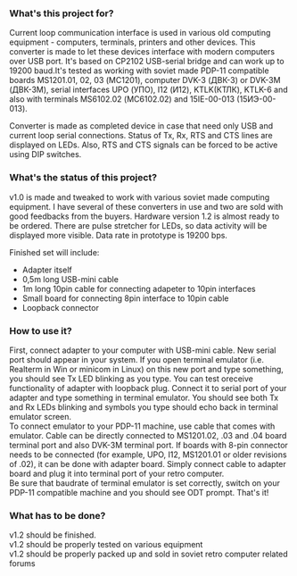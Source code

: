 ### What's this project for?
Current loop communication interface is used in various old computing equipment - computers, terminals, printers and other devices. This converter is made to let these devices interface with modern computers over USB port. It's based on CP2102 USB-serial bridge and can work up to 19200 baud.It's tested as working with soviet made PDP-11 compatible boards MS1201.01, 02, 03 (МС1201), computer DVK-3 (ДВК-3) or DVK-3M (ДВК-3М), serial interfaces UPO (УПО), I12 (И12), KTLK(КТЛК), KTLK-6 and also with terminals MS6102.02 (МС6102.02) and 15IE-00-013 (15ИЭ-00-013).

Converter is made as completed device in case that need only USB and current loop serial connections. Status of Tx, Rx, RTS and CTS lines are displayed on LEDs. Also, RTS and CTS signals can be forced to be active using DIP switches.

### What's the status of this project?
v1.0 is made and tweaked to work with various soviet made computing equipment. I have several of these converters in use and two are sold with good feedbacks from the buyers. Hardware version 1.2 is almost ready to be ordered. There are pulse stretcher for LEDs, so data activity will be displayed more visible. Data rate in prototype is 19200 bps.

Finished set will include:
  - Adapter itself
  - 0,5m long USB-mini cable
  - 1m long 10pin cable for connecting adapeter to 10pin interfaces
  - Small board for connecting 8pin interface to 10pin cable
  - Loopback connector

### How to use it?
First, connect adapter to your computer with USB-mini cable. New serial port should appear in your system. If you open terminal emulator (i.e. Realterm in Win or minicom in Linux) on this new port and type something, you should see Tx LED blinking as you type. You can test oreceive functionality of adapter with loopback plug. Connect it to serial port of your adapter and type something in terminal emulator. You should see both Tx and Rx LEDs blinking and symbols you type should echo back in terminal emulator screen.\
To connect emulator to your PDP-11 machine, use cable that comes with emulator. Cable can be directly connected to MS1201.02, .03 and .04 board terminal port and also DVK-3M terminal port. If boards with 8-pin connector needs to be connected (for example, UPO, I12, MS1201.01 or older revisions of .02), it can be done with adapter board. Simply connect cable to adapter board and plug it into terminal port of your retro computer.\
Be sure that baudrate of terminal emulator is set correctly, switch on your PDP-11 compatible machine and you should see ODT prompt. That's it!

### What has to be done?
v1.2 should be finished.\
v1.2 should be properly tested on various equipment\
v1.2 should be properly packed up and sold in soviet retro computer related forums
